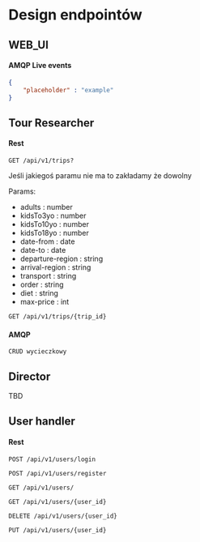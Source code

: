 # Design endpointów

## WEB_UI

#### AMQP Live events
```json
{
    "placeholder" : "example"
}
```

## Tour Researcher

#### Rest
`GET /api/v1/trips?`

Jeśli jakiegoś paramu nie ma to zakładamy że dowolny

Params:
- adults : number
- kidsTo3yo : number
- kidsTo10yo : number
- kidsTo18yo : number
- date-from : date
- date-to : date
- departure-region : string
- arrival-region : string
- transport : string
- order : string
- diet : string
- max-price : int

`GET /api/v1/trips/{trip_id}`

#### AMQP
```
CRUD wycieczkowy
```

## Director

TBD

## User handler

#### Rest

`POST /api/v1/users/login`

`POST /api/v1/users/register`

`GET /api/v1/users/`

`GET /api/v1/users/{user_id}`

`DELETE /api/v1/users/{user_id}`

`PUT /api/v1/users/{user_id}`